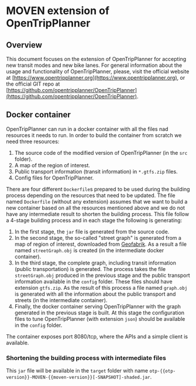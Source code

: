# MOVEN extension of OpenTripPlanner

## Overview

This document focuses on the extension of OpenTripPlanner for accepting new transit modes and new bike lanes. For general information about the usage and functionality of OpenTripPlanner, please, visit the official website at [https://www.opentripplanner.org](https://www.opentripplanner.org), or the official GIT repo at [https://github.com/opentripplanner/OpenTripPlanner](https://github.com/opentripplanner/OpenTripPlanner).

## Docker container

OpenTripPlanner can run in a docker container with all the files nad resources it needs to run. In order to build the container from scratch we need three resources:
1. The source code of the modified version of OpenTripPlanner (in the `src` folder).
2. A map of the region of interest.
3. Public transport information (transit information) in `*.gtfs.zip` files.
4. Config files for OpenTripPlanner.

There are four different `Dockerfile`s prepared to be used during the building process depending on the resources that need to be updated. The file named `Dockerfile` (without any extension) assumes that we want to build a new container based on all the resources mentioned above and we do not have any intermediate result to shorten the building process. This file follow a 4-stage building process and in each stage the following is generating:
1. In the first stage, the `jar` file is generated from the source code. 
2. In the second stage, the so-called "street graph" is generated from a map of region of interest, downloaded from [Geofabrik](http://www.geofabrik.de). As a result a file named `streetGraph.obj` is created (in the intermediate docker container).
3. In the third stage, the complete graph, including transit information (public transportation) is generated. The process takes the file `streetGraph.obj` produced in the previous stage and the public transport information available in the `config` folder. These files should have extension `gtfs.zip`. As the result of this process a file named `graph.obj` is generated with all the information about the public transport and streets (in the intermediate container). 
4. Finally, the docker container serving OpenTripPlanner with the graph generated in the previous stage is built. At this stage the configuration files to tune OpenTripPlanner (with extension `json`) should be available in the `config` folder.

The container exposes port 8080/tcp, where the APIs and a simple client is available.

### Shortening the building process with intermediate files


This `jar` file will be available in the `target` folder with name `otp-{{otp-version}}-MOVEN-{{moven-version}}[-SNAPSHOT]-shaded.jar`.
